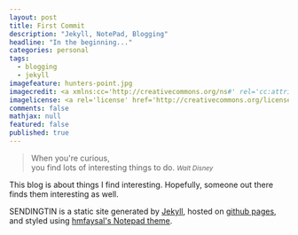 ```yaml
---
layout: post
title: First Commit
description: "Jekyll, NotePad, Blogging"
headline: "In the beginning..."
categories: personal
tags:
  - blogging
  - jekyll
imagefeature: hunters-point.jpg
imagecredit: <a xmlns:cc='http://creativecommons.org/ns#' rel='cc:attributionURL' property='cc:attributionName' href='https://www.flickr.com/people/124329303@N08/' target='_blank'>dting44</a>
imagelicense: <a rel='license' href='http://creativecommons.org/licenses/by/2.0/' target='_blank'><img src='http://i.creativecommons.org/l/by/2.0/80x15.png' alt='Creative Commons Creative Commons Attribution 2.0 Generic License' title='Creative Commons Creative Commons Attribution 2.0 Generic License' border='0'></a>
comments: false
mathjax: null
featured: false
published: true
---
```


> When you're curious,<br>
> you find lots of interesting things to do.
> <small><cite title="Walt Disney">Walt Disney</cite></small>

This blog is about things I find interesting. Hopefully, someone out there finds them interesting as well.

SENDINGTIN is a static site generated by [Jekyll](http://jekyllrb.com/), hosted on [github pages](https://pages.github.com/), and styled using [hmfaysal's Notepad theme](http://hmfaysal.github.io/Notepad/).
